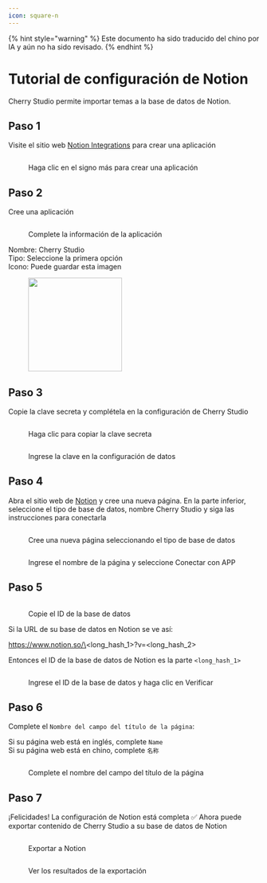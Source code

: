 ```yaml
---
icon: square-n
---
```


{% hint style="warning" %}
Este documento ha sido traducido del chino por IA y aún no ha sido revisado.
{% endhint %}

# Tutorial de configuración de Notion

Cherry Studio permite importar temas a la base de datos de Notion.

## Paso 1

Visite el sitio web [Notion Integrations](https://www.notion.so/profile/integrations) para crear una aplicación

<figure><img src="../.gitbook/assets/notion/创建应用.png" alt=""><figcaption><p>Haga clic en el signo más para crear una aplicación</p></figcaption></figure>

## Paso 2

Cree una aplicación

<figure><img src="../.gitbook/assets/notion/填写应用信息.png" alt=""><figcaption><p>Complete la información de la aplicación</p></figcaption></figure>

Nombre: Cherry Studio  
Tipo: Seleccione la primera opción  
Icono: Puede guardar esta imagen

<figure><img src="../.gitbook/assets/notion/Cherry-Studio-Logo.png" alt="" width="188"><figcaption></figcaption></figure>

## Paso 3

Copie la clave secreta y complétela en la configuración de Cherry Studio

<figure><img src="../.gitbook/assets/notion/复制密钥.png" alt=""><figcaption><p>Haga clic para copiar la clave secreta</p></figcaption></figure>

<figure><img src="../.gitbook/assets/notion/填写密钥.png" alt=""><figcaption><p>Ingrese la clave en la configuración de datos</p></figcaption></figure>

## Paso 4

Abra el sitio web de [Notion](https://www.notion.so/) y cree una nueva página. En la parte inferior, seleccione el tipo de base de datos, nombre Cherry Studio y siga las instrucciones para conectarla

<figure><img src="../.gitbook/assets/notion/创建页面.png" alt=""><figcaption><p>Cree una nueva página seleccionando el tipo de base de datos</p></figcaption></figure>

<figure><img src="../.gitbook/assets/notion/连接APP.png" alt=""><figcaption><p>Ingrese el nombre de la página y seleccione Conectar con APP</p></figcaption></figure>

## Paso 5

<figure><img src="../.gitbook/assets/notion/复制数据库ID.png" alt=""><figcaption><p>Copie el ID de la base de datos</p></figcaption></figure>

Si la URL de su base de datos en Notion se ve así:

https://www.notion.so/\<long\_hash\_1>?v=\<long\_hash\_2>

Entonces el ID de la base de datos de Notion es la parte `<long_hash_1>`

<figure><img src="../.gitbook/assets/notion/填写数据库ID.png" alt=""><figcaption><p>Ingrese el ID de la base de datos y haga clic en Verificar</p></figcaption></figure>

## Paso 6

Complete el `Nombre del campo del título de la página`:

Si su página web está en inglés, complete `Name`  
Si su página web está en chino, complete `名称`

<figure><img src="../.gitbook/assets/notion/填写页面标题字段名.png" alt=""><figcaption><p>Complete el nombre del campo del título de la página</p></figcaption></figure>

## Paso 7

¡Felicidades! La configuración de Notion está completa ✅ Ahora puede exportar contenido de Cherry Studio a su base de datos de Notion

<figure><img src="../.gitbook/assets/notion/导出.png" alt=""><figcaption><p>Exportar a Notion</p></figcaption></figure>

<figure><img src="../.gitbook/assets/notion/查看结果.png" alt=""><figcaption><p>Ver los resultados de la exportación</p></figcaption></figure>